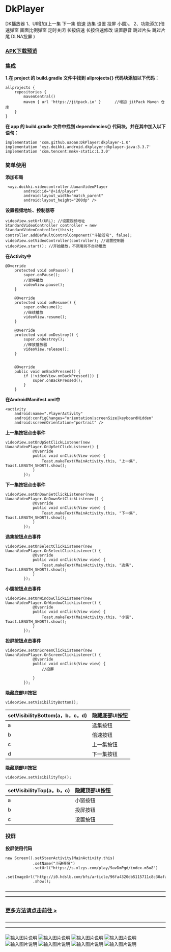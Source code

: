 # DkPlayer
 DK播放器 1、UI增加(上一集 下一集 倍速 选集 设置 投屏 小窗)。 2、功能添加(倍速弹窗 画面比例弹窗 定时关闭 长按倍速 长按倍速修改 设置静音 跳过片头 跳过片尾 DLNA投屏 )

### [APK下载预览](https://github.com/uaoan/DkPlayer/raw/main/app/release/DK%E6%92%AD%E6%94%BE%E5%99%A8.apk)


### 集成
 **1.在 project 的 build.gradle 文件中找到 allprojects{} 代码块添加以下代码：** 

```
allprojects {
    repositories {
        mavenCentral()
        maven { url 'https://jitpack.io' }      //增加 jitPack Maven 仓库
    }
}
```
 **在 app 的 build.gradle 文件中找到 dependencies{} 代码块，并在其中加入以下语句：** 

```
implementation 'com.github.uaoan:DkPlayer:dkplayer-1.0'
implementation 'xyz.doikki.android.dkplayer:dkplayer-java:3.3.7'
implementation 'com.tencent:mmkv-static:1.3.0'
```




###  **简单使用** 

 **添加布局** 

```
 <xyz.doikki.videocontroller.UaoanVideoPlayer
        android:id="@+id/player"
        android:layout_width="match_parent"
        android:layout_height="200dp" />
```

 **设置视频地址、控制器等** 

```
videoView.setUrl(URL); //设置视频地址
StandardVideoController controller = new StandardVideoController(this);
controller.addDefaultControlComponent("斗破苍穹", false);
videoView.setVideoController(controller); //设置控制器
videoView.start(); //开始播放，不调用则不自动播放
```

 **在Activity中** 


```
@Override
    protected void onPause() {
        super.onPause();
        //暂停播放
        videoView.pause();
    }

    @Override
    protected void onResume() {
        super.onResume();
        //继续播放
        videoView.resume();
    }

    @Override
    protected void onDestroy() {
        super.onDestroy();
        //释放播放器
        videoView.release();
    }


    @Override
    public void onBackPressed() {
        if (!videoView.onBackPressed()) {
            super.onBackPressed();
        }
    }
```

 **在AndroidManifest.xml中** 


```
<activity
    android:name=".PlayerActivity"
    android:configChanges="orientation|screenSize|keyboardHidden"
    android:screenOrientation="portrait" /> 
```

 **上一集按钮点击事件**


```
videoView.setOnUpSetClickListener(new UaoanVideoPlayer.OnUpSetClickListener() {
            @Override
            public void onClick(View view) {
                Toast.makeText(MainActivity.this, "上一集", Toast.LENGTH_SHORT).show();
            }
        });
```

 **下一集按钮点击事件**


```
videoView.setOnDownSetClickListener(new UaoanVideoPlayer.OnDownSetClickListener() {
            @Override
            public void onClick(View view) {
                Toast.makeText(MainActivity.this, "下一集", Toast.LENGTH_SHORT).show();
            }
        });
```

 **选集按钮点击事件**


```
videoView.setOnSelectClickListener(new UaoanVideoPlayer.OnSelectClickListener() {
            @Override
            public void onClick(View view) {
                Toast.makeText(MainActivity.this, "选集", Toast.LENGTH_SHORT).show();
            }
        });
```


 **小窗按钮点击事件**



```
videoView.setOnWindowClickListener(new UaoanVideoPlayer.OnWindowClickListener() {
            @Override
            public void onClick(View view) {
                Toast.makeText(MainActivity.this, "小窗", Toast.LENGTH_SHORT).show();
            }
        });
```


 **投屏按钮点击事件**


```
videoView.setOnScreenClickListener(new UaoanVideoPlayer.OnScreenClickListener() {
            @Override
            public void onClick(View view) {
                //投屏
              
            }
        });
```

 
 **隐藏底部UI按钮**


```
videoView.setVisibilityBottom();
```
| setVisibilityBottom(a，b，c，d) | 隐藏底部UI按钮 |
|------------------------------|----------|
| a                            | 选集按钮     |
| b                            | 倍速按钮     |
| c                            | 上一集按钮    |
| d                            | 下一集按钮    |


 **隐藏顶部UI按钮** 

```
videoView.setVisibilityTop();
```
| setVisibilityTop(a，b，c) | 隐藏顶部UI按钮 |
|-------------------------|----------|
| a                       | 小窗按钮     |
| b                       | 投屏按钮     |
| c                       | 设置按钮     |


### 投屏
 **投屏使用代码** 


```
new Screen().setStaerActivity(MainActivity.this)
            .setName("斗破苍穹") 
            .setUrl("https://s.xlzys.com/play/9avDmPgd/index.m3u8")
            .setImageUrl("http://i0.hdslb.com/bfs/article/96fa4320db5115711c8c30afaff936910595d336.png")
            .show();
```
 
 **————————————————————————————————————————————————————————————————————————** 


 ### [更多方法请点击前往 >](https://github.com/Doikki/DKVideoPlayer/wiki/API)


 **————————————————————————————————————————————————————————————————————————** 


![输入图片说明](%E5%BE%AE%E4%BF%A1%E5%9B%BE%E7%89%87_20240203165736.jpg)
![输入图片说明](%E5%BE%AE%E4%BF%A1%E5%9B%BE%E7%89%87_20240203165743.jpg)
![输入图片说明](%E5%BE%AE%E4%BF%A1%E5%9B%BE%E7%89%87_20240203165752.jpg)
![输入图片说明](%E5%BE%AE%E4%BF%A1%E5%9B%BE%E7%89%87_20240203165756.jpg)
![输入图片说明](%E5%BE%AE%E4%BF%A1%E5%9B%BE%E7%89%87_20240203165801.jpg)
![输入图片说明](%E5%BE%AE%E4%BF%A1%E5%9B%BE%E7%89%87_20240203165806.jpg)
![输入图片说明](%E5%BE%AE%E4%BF%A1%E5%9B%BE%E7%89%87_20240203165811.jpg)
![输入图片说明](%E5%BE%AE%E4%BF%A1%E5%9B%BE%E7%89%87_20240203165816.jpg)
